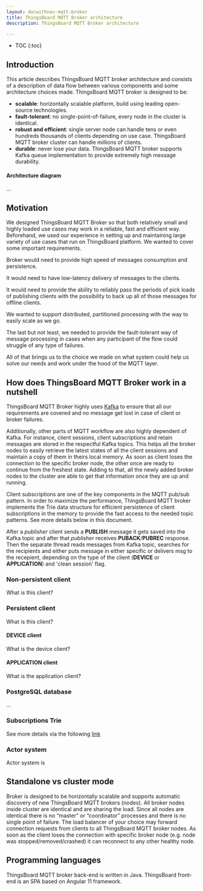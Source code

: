 ```yaml
---
layout: docwithnav-mqtt-broker
title: ThingsBoard MQTT Broker architecture
description: ThingsBoard MQTT Broker architecture

---
```


* TOC
{:toc}

## Introduction

This article describes ThingsBoard MQTT broker architecture and consists of a description of data flow between various components and some architecture choices made.
ThingsBoard MQTT broker is designed to be:

* **scalable**: horizontally scalable platform, build using leading open-source technologies.
* **fault-tolerant**: no single-point-of-failure, every node in the cluster is identical.
* **robust and efficient**: single server node can handle tens or even hundreds thousands of clients depending on use case.
  ThingsBoard MQTT broker cluster can handle millions of clients.
* **durable**: never lose your data. ThingsBoard MQTT broker supports Kafka queue implementation to provide extremely high message durability.

#### Architecture diagram

...

## Motivation

We designed ThingsBoard MQTT Broker so that both relatively small and highly loaded use cases may work in a reliable, fast and efficient way. Beforehand, we used our 
experience in setting up and maintaining large variety of use cases that run on ThingsBoard platform. 
We wanted to cover some important requirements.

Broker would need to provide high speed of messages consumption and persistence.

It would need to have low-latency delivery of messages to the clients.

It would need to provide the ability to reliably pass the periods of pick loads of publishing clients with the possibility to back up all of those messages for offline clients.

We wanted to support distributed, partitioned processing with the way to easily scale as we go.

The last but not least, we needed to provide the fault-tolerant way of message processing in cases when any participant of the flow could struggle of any type of failures.

All of that brings us to the choice we made on what system could help us solve our needs and work under the hood of the MQTT layer.

## How does ThingsBoard MQTT Broker work in a nutshell

ThingsBoard MQTT Broker highly uses [Kafka](https://kafka.apache.org/) to ensure that all our requirements are covered and 
no message get lost in case of client or broker failures.

Additionally, other parts of MQTT workflow are also highly dependent of Kafka. For instance, client sessions, client subscriptions and retain messages are stored
in the respectful Kafka topics. This helps all the broker nodes to easily retrieve the latest states of all the client sessions and maintain a copy of them in theirs 
local memory. As soon as client loses the connection to the specific broker node, the other once are ready to continue from the freshest state. Adding to that, all the newly 
added broker nodes to the cluster are able to get that information once they are up and running. 

Client subscriptions are one of the key components in the MQTT pub/sub pattern. In order to maximize the performance, ThingsBoard MQTT broker implements the Trie data structure
for efficient persistence of client subscriptions in the memory to provide the fast access to the needed topic patterns. See more details below in this document.

After a _publisher_ client sends a **PUBLISH** message it gets saved into the Kafka topic and after that _publisher_ receives **PUBACK**/**PUBREC** response.
Then the separate thread reads messages from Kafka topic, searches for the recipients and either puts message in either specific or delivers msg to the recepient,
depending on the type of the client (**DEVICE** or **APPLICATION**) and 'clean session' flag.

### Non-persistent client

What is this client?

### Persistent client

What is this client?

#### DEVICE client

What is the device client?

#### APPLICATION client

What is the application client?

### PostgreSQL database

...

### Subscriptions Trie

See more details via the following [link](https://en.wikipedia.org/wiki/Trie) 

### Actor system

Actor system is

## Standalone vs cluster mode

Broker is designed to be horizontally scalable and supports automatic discovery of new ThingsBoard MQTT brokers (nodes). 
All broker nodes inside cluster are identical and are sharing the load. 
Since all nodes are identical there is no “master” or “coordinator” processes and there is no single point of failure. 
The load balancer of your choice may forward connection requests from clients to all ThingsBoard MQTT broker nodes.
As soon as the client loses the connection with specific broker node (e.g. node was stopped/removed/crashed) it can reconnect to any other healthy node.

## Programming languages

ThingsBoard MQTT broker back-end is written in Java. ThingsBoard front-end is an SPA based on Angular 11 framework.
